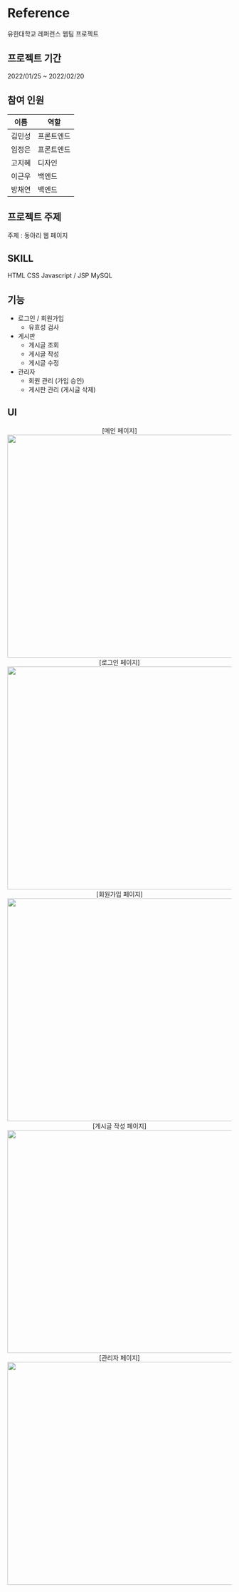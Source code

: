# Reference  
유한대학교 레퍼런스 웹팀 프로젝트
  
## 프로젝트 기간
2022/01/25 ~ 2022/02/20
  
## 참여 인원
| 이름 | 역할 |
| :------: | ------ |
| 김민성 | 프론트엔드 |
| 임정은 | 프론트엔드 |
| 고지혜 | 디자인 |
| 이근우 | 백엔드 |
| 방채연 | 백엔드 |

## 프로젝트 주제
주제 : 동아리 웹 페이지  

## SKILL
HTML CSS Javascript / JSP MySQL

## 기능
  - 로그인 / 회원가입
    + 유효성 검사
  - 게시판
    + 게시글 조회
    + 게시글 작성
    + 게시글 수정
  - 관리자
    + 회원 관리 (가입 승인)
    + 게시판 관리 (게시글 삭제)
    
## UI
<div align="center"> [메인 페이지]</div>
<div align="center"><img src="https://user-images.githubusercontent.com/67493361/224545392-3cbd69c3-1f9f-4615-a590-a0d737af9303.png" width="800" height="500"></div>

<div align="center"> [로그인 페이지]</div>
<div align="center"><img src="https://user-images.githubusercontent.com/67493361/224545474-d0f2c0ef-b3ca-4d0d-b789-a96a1aa0cf13.png" width="800" height="500"></div>

<div align="center"> [회원가입 페이지]</div>
<div align="center"><img src="https://user-images.githubusercontent.com/67493361/224545499-e5f26d5b-501b-4d61-9521-b563a4e0be9b.png" width="800" height="500"></div>

<div align="center"> [게시글 작성 페이지]</div>
<div align="center"><img src="https://user-images.githubusercontent.com/67493361/224545575-eabe7ce4-8870-46e8-8b4b-582dc34517c4.png" width="800" height="500"></div>

<div align="center"> [관리자 페이지]</div>
<div align="center"><img src="https://user-images.githubusercontent.com/67493361/224545540-3cb68c86-40dc-45f1-b3b3-21894e7d4bd1.png" width="800" height="500"></div>


